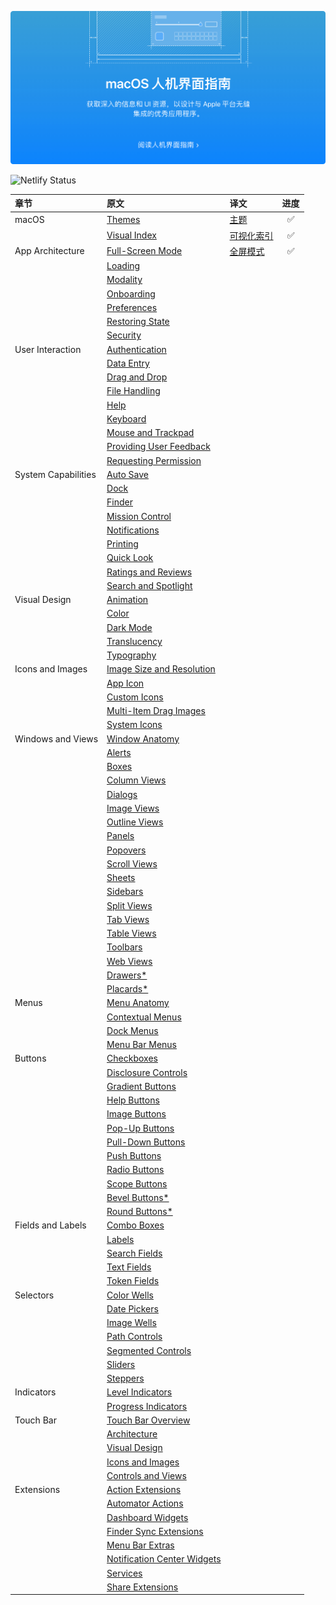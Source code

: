 [![macOS 人机交互指南](./public/images/index-hero.jpg)](/docs/1-macOS/Themes.html)

![Netlify Status](https://api.netlify.com/api/v1/badges/9747d517-1e61-415b-942e-778ebc3451b6/deploy-status)

| 章节                | 原文                                                                                                                      | 译文                                                                   | 进度  |
| :------------------ | :------------------------------------------------------------------------------------------------------------------------ | :--------------------------------------------------------------------- | :---: |
| macOS               | [Themes](https://developer.apple.com/design/human-interface-guidelines/macos/overview/themes/)                            | [主题](https://macos1.netlify.com/docs/1-macOS/Themes.html)            |   ✅   |
|                     | [Visual Index](https://developer.apple.com/design/human-interface-guidelines/macos/overview/visual-index/)                | [可视化索引](https://macos1.netlify.com/docs/1-macOS/VisualIndex.html) |   ✅   |
| App Architecture    | [Full-Screen Mode](https://developer.apple.com/design/human-interface-guidelines/macos/app-architecture/fullscreen-mode/) | [全屏模式](https://macos1.netlify.com/docs/2-AppArchitecture/FullScreenMode.html)                                                           |   ✅   |
|                     | [Loading]()                                                                                                               |                                                                        |       |
|                     | [Modality]()                                                                                                              |                                                                        |       |
|                     | [Onboarding]()                                                                                                            |                                                                        |       |
|                     | [Preferences]()                                                                                                           |                                                                        |       |
|                     | [Restoring State]()                                                                                                       |                                                                        |       |
|                     | [Security]()                                                                                                              |                                                                        |       |
| User Interaction    | [Authentication]()                                                                                                        |                                                                        |       |
|                     | [Data Entry]()                                                                                                            |                                                                        |       |
|                     | [Drag and Drop]()                                                                                                         |                                                                        |       |
|                     | [File Handling]()                                                                                                         |                                                                        |       |
|                     | [Help]()                                                                                                                  |                                                                        |       |
|                     | [Keyboard]()                                                                                                              |                                                                        |       |
|                     | [Mouse and Trackpad]()                                                                                                    |                                                                        |       |
|                     | [Providing User Feedback]()                                                                                               |                                                                        |       |
|                     | [Requesting Permission]()                                                                                                 |                                                                        |       |
| System Capabilities | [Auto Save]()                                                                                                             |                                                                        |       |
|                     | [Dock]()                                                                                                                  |                                                                        |       |
|                     | [Finder]()                                                                                                                |                                                                        |       |
|                     | [Mission Control]()                                                                                                       |                                                                        |       |
|                     | [Notifications]()                                                                                                         |                                                                        |       |
|                     | [Printing]()                                                                                                              |                                                                        |       |
|                     | [Quick Look]()                                                                                                            |                                                                        |       |
|                     | [Ratings and Reviews]()                                                                                                   |                                                                        |       |
|                     | [Search and Spotlight]()                                                                                                  |                                                                        |       |
| Visual Design       | [Animation]()                                                                                                             |                                                                        |       |
|                     | [Color]()                                                                                                                 |                                                                        |       |
|                     | [Dark Mode]()                                                                                                             |                                                                        |       |
|                     | [Translucency]()                                                                                                          |                                                                        |       |
|                     | [Typography]()                                                                                                            |                                                                        |       |
| Icons and Images    | [Image Size and Resolution]()                                                                                             |                                                                        |       |
|                     | [App Icon]()                                                                                                              |                                                                        |       |
|                     | [Custom Icons]()                                                                                                          |                                                                        |       |
|                     | [Multi-Item Drag Images]()                                                                                                |                                                                        |       |
|                     | [System Icons]()                                                                                                          |                                                                        |       |
| Windows and Views   | [Window Anatomy]()                                                                                                        |                                                                        |       |
|                     | [Alerts]()                                                                                                                |                                                                        |       |
|                     | [Boxes]()                                                                                                                 |                                                                        |       |
|                     | [Column Views]()                                                                                                          |                                                                        |       |
|                     | [Dialogs]()                                                                                                               |                                                                        |       |
|                     | [Image Views]()                                                                                                           |                                                                        |       |
|                     | [Outline Views]()                                                                                                         |                                                                        |       |
|                     | [Panels]()                                                                                                                |                                                                        |       |
|                     | [Popovers]()                                                                                                              |                                                                        |       |
|                     | [Scroll Views]()                                                                                                          |                                                                        |       |
|                     | [Sheets]()                                                                                                                |                                                                        |       |
|                     | [Sidebars]()                                                                                                              |                                                                        |       |
|                     | [Split Views]()                                                                                                           |                                                                        |       |
|                     | [Tab Views]()                                                                                                             |                                                                        |       |
|                     | [Table Views]()                                                                                                           |                                                                        |       |
|                     | [Toolbars]()                                                                                                              |                                                                        |       |
|                     | [Web Views]()                                                                                                             |                                                                        |       |
|                     | [Drawers*]()                                                                                                              |                                                                        |       |
|                     | [Placards*]()                                                                                                             |                                                                        |       |
| Menus               | [Menu Anatomy]()                                                                                                          |                                                                        |       |
|                     | [Contextual Menus]()                                                                                                      |                                                                        |       |
|                     | [Dock Menus]()                                                                                                            |                                                                        |       |
|                     | [Menu Bar Menus]()                                                                                                        |                                                                        |       |
| Buttons             | [Checkboxes]()                                                                                                            |                                                                        |       |
|                     | [Disclosure Controls]()                                                                                                   |                                                                        |       |
|                     | [Gradient Buttons]()                                                                                                      |                                                                        |       |
|                     | [Help Buttons]()                                                                                                          |                                                                        |       |
|                     | [Image Buttons]()                                                                                                         |                                                                        |       |
|                     | [Pop-Up Buttons]()                                                                                                        |                                                                        |       |
|                     | [Pull-Down Buttons]()                                                                                                     |                                                                        |       |
|                     | [Push Buttons]()                                                                                                          |                                                                        |       |
|                     | [Radio Buttons]()                                                                                                         |                                                                        |       |
|                     | [Scope Buttons]()                                                                                                         |                                                                        |       |
|                     | [Bevel Buttons*]()                                                                                                        |                                                                        |       |
|                     | [Round Buttons*]()                                                                                                        |                                                                        |       |
| Fields and Labels   | [Combo Boxes]()                                                                                                           |                                                                        |       |
|                     | [Labels]()                                                                                                                |                                                                        |       |
|                     | [Search Fields]()                                                                                                         |                                                                        |       |
|                     | [Text Fields]()                                                                                                           |                                                                        |       |
|                     | [Token Fields]()                                                                                                          |                                                                        |       |
| Selectors           | [Color Wells]()                                                                                                           |                                                                        |       |
|                     | [Date Pickers]()                                                                                                          |                                                                        |       |
|                     | [Image Wells]()                                                                                                           |                                                                        |       |
|                     | [Path Controls]()                                                                                                         |                                                                        |       |
|                     | [Segmented Controls]()                                                                                                    |                                                                        |       |
|                     | [Sliders]()                                                                                                               |                                                                        |       |
|                     | [Steppers]()                                                                                                              |                                                                        |       |
| Indicators          | [Level Indicators]()                                                                                                      |                                                                        |       |
|                     | [Progress Indicators]()                                                                                                   |                                                                        |       |
| Touch Bar           | [Touch Bar Overview]()                                                                                                    |                                                                        |       |
|                     | [Architecture]()                                                                                                          |                                                                        |       |
|                     | [Visual Design]()                                                                                                         |                                                                        |       |
|                     | [Icons and Images]()                                                                                                      |                                                                        |       |
|                     | [Controls and Views]()                                                                                                    |                                                                        |       |
| Extensions          | [Action Extensions]()                                                                                                     |                                                                        |       |
|                     | [Automator Actions]()                                                                                                     |                                                                        |       |
|                     | [Dashboard Widgets]()                                                                                                     |                                                                        |       |
|                     | [Finder Sync Extensions]()                                                                                                |                                                                        |       |
|                     | [Menu Bar Extras]()                                                                                                       |                                                                        |       |
|                     | [Notification Center Widgets]()                                                                                           |                                                                        |       |
|                     | [Services]()                                                                                                              |                                                                        |       |
|                     | [Share Extensions]()                                                                                                      |                                                                        |       |